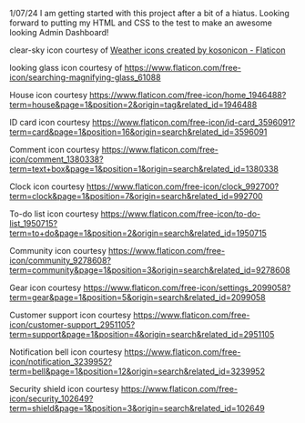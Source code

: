 1/07/24 I am getting started with this project after a bit of a hiatus. Looking forward to putting my HTML and CSS to the test to make an awesome looking Admin Dashboard!

clear-sky icon courtesy of <a href="https://www.flaticon.com/free-icons/weather" title="weather icons">Weather icons created by kosonicon - Flaticon</a>

looking glass icon courtesy of https://www.flaticon.com/free-icon/searching-magnifying-glass_61088

House icon courtesy https://www.flaticon.com/free-icon/home_1946488?term=house&page=1&position=2&origin=tag&related_id=1946488

ID card icon courtesy https://www.flaticon.com/free-icon/id-card_3596091?term=card&page=1&position=16&origin=search&related_id=3596091

Comment icon courtesy https://www.flaticon.com/free-icon/comment_1380338?term=text+box&page=1&position=1&origin=search&related_id=1380338

Clock icon courtesy https://www.flaticon.com/free-icon/clock_992700?term=clock&page=1&position=7&origin=search&related_id=992700

To-do list icon courtesy https://www.flaticon.com/free-icon/to-do-list_1950715?term=to+do&page=1&position=2&origin=search&related_id=1950715

Community icon courtesy https://www.flaticon.com/free-icon/community_9278608?term=community&page=1&position=3&origin=search&related_id=9278608

Gear icon courtesy https://www.flaticon.com/free-icon/settings_2099058?term=gear&page=1&position=5&origin=search&related_id=2099058

Customer support icon courtesy https://www.flaticon.com/free-icon/customer-support_2951105?term=support&page=1&position=4&origin=search&related_id=2951105

Notification bell icon courtesy https://www.flaticon.com/free-icon/notification_3239952?term=bell&page=1&position=12&origin=search&related_id=3239952

Security shield icon courtesy https://www.flaticon.com/free-icon/security_102649?term=shield&page=1&position=3&origin=search&related_id=102649